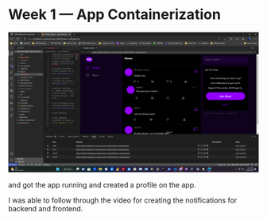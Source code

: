 # Week 1 — App Containerization

![created a Dockerfile for the frontend and backend ran the containers and got the app running](assets/imagescreated.png)



and got the app running and created a profile on the app. 



I was able to follow through the video for creating the notifications for backend and frontend.
